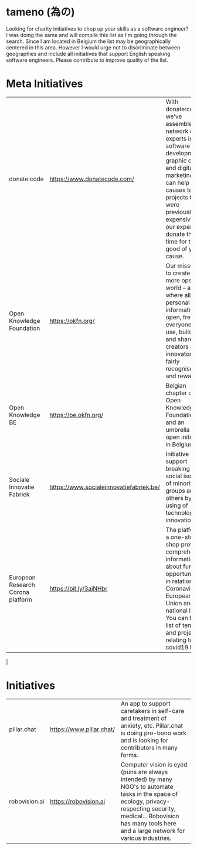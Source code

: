 # tameno (為の)

Looking for charity initiatives to chop up your skills as a software engineer? I was doing the same and will compile this list as I'm going through the search.
Since I am located in Belgium the list may be geographically centered in this area. However I would urge not to discriminate between geographies and include all initiatives that support English speaking software engineers.
Please contribute to improve quality of the list.

# Meta Initiatives

|                                   |                                         |                                                                                                                                                                                                                                                                  |
|-----------------------------------|-----------------------------------------|------------------------------------------------------------------------------------------------------------------------------------------------------------------------------------------------------------------------------------------------------------------|
| donate:code                       | https://www.donatecode.com/             | With donate:code we’ve assembled a network of experts in software development, graphic design and digital marketing who can help good causes to build projects that were previously too expensive. All our experts donate their time for the good of your cause. |
| Open Knowledge Foundation         | https://okfn.org/                       | Our mission is to create a more open world – a world where all non-personal information is open, free for everyone to use, build on and share; and creators and innovators are fairly recognised and rewarded.                                                   |
| Open Knowledge BE                 | https://be.okfn.org/                    | Belgian chapter of Open Knowledge Foundation and an umbrella of open initiatives in Belgium.                                                                                                                                                                     |
| Sociale Innovatie Fabriek         | https://www.socialeinnovatiefabriek.be/ | Initiative to support breaking the social isolation of minority groups and others by the using of technological innovation                                                                                                                                       |
| European Research Corona platform | https://bit.ly/3ajNHbr                  | The platform is a one-stop shop providing comprehensive information about funding opportunities in relation to Coronavirus at European Union and national level. You can find a list of tenders and projects relating to covid19 here.                           |
|
# Initiatives

|                           |                                         |                                                                                                                                                                                                                                                                  |
|---------------------------|-----------------------------------------|------------------------------------------------------------------------------------------------------------------------------------------------------------------------------------------------------------------------------------------------------------------|
| pillar.chat               | https://www.pillar.chat/                | An app to support caretakers in self-care and treatment of anxiety, etc. Pillar.chat is doing pro-bono work and is looking for contributors in many forms.                                                                                                       |
| robovision.ai             | https://robovision.ai                   | Computer vision is eyed (puns are always intended) by many NGO's to automate tasks in the space of ecology, privacy-respecting security, medical... Robovision has many tools here and a large network for various industries.                                   |
